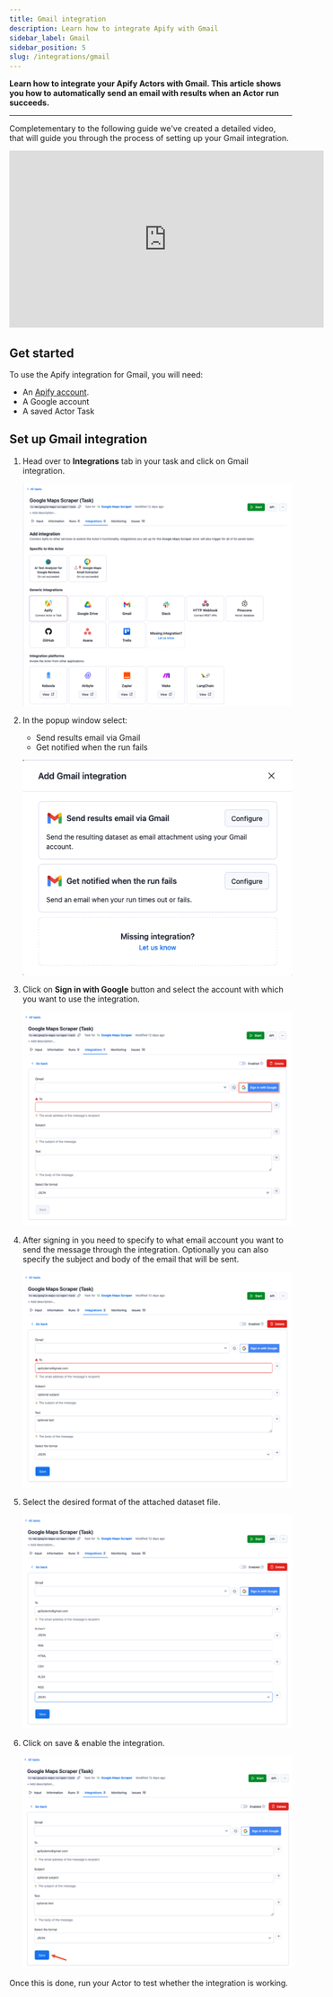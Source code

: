 ```yaml
---
title: Gmail integration
description: Learn how to integrate Apify with Gmail
sidebar_label: Gmail
sidebar_position: 5
slug: /integrations/gmail
---
```


**Learn how to integrate your Apify Actors with Gmail. This article shows you how to automatically send an email with results when an Actor run succeeds.**

---

Completementary to the following guide we've created a detailed video, that will guide you through the process of setting up your Gmail integration.

<iframe width="560" height="315" src="https://www.youtube-nocookie.com/embed/BcFexrRxzdM" title="YouTube video player" frameborder="0" allow="accelerometer; autoplay; clipboard-write; encrypted-media; gyroscope; picture-in-picture; web-share" allowfullscreen></iframe>

## Get started

To use the Apify integration for Gmail, you will need:

- An [Apify account](https://console.apify.com/).
- A Google account
- A saved Actor Task

## Set up Gmail integration

1. Head over to **Integrations** tab in your task and click on Gmail integration.

    ![Gmail integration](../images/gmail/google-maps-task-integrations.png)

1. In the popup window select:

    - Send results email via Gmail
    - Get notified when the run fails

    ![Gmail integration setup](../images/gmail/google-maps-task-configuration.png)

1. Click on **Sign in with Google** button and select the account with which you want to use the integration.

    ![Gmail integration email signup](../images/gmail/google-maps-task-email.png)

1. After signing in you need to specify to what email account you want to send the message through the integration. Optionally you can also specify the subject and body of the email that will be sent.

    ![Gmail integration email setup](../images/gmail/google-maps-task-email-filled.png)

1. Select the desired format of the attached dataset file.

    ![Gmail integration format selection](../images/gmail/google-maps-task-email-format.png)

1. Click on save & enable the integration.

    ![Gmail integration save](../images/gmail/google-maps-task-email-save.png)

Once this is done, run your Actor to test whether the integration is working.
